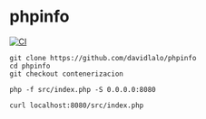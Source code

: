 # phpinfo

[![CI](https://github.com/academiaonline-org/phpinfo/actions/workflows/ci.yaml/badge.svg?branch=main)](https://github.com/academiaonline-org/phpinfo/actions/workflows/ci.yaml)

```
git clone https://github.com/davidlalo/phpinfo
cd phpinfo
git checkout contenerizacion
```
```
php -f src/index.php -S 0.0.0.0:8080
```
```
curl localhost:8080/src/index.php
```
